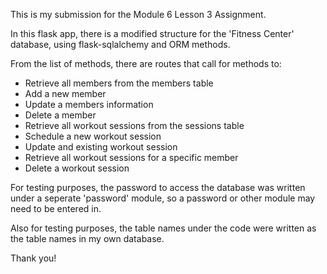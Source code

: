 This is my submission for the Module 6 Lesson 3 Assignment. 

In this flask app, there is a modified structure for the 'Fitness Center' database, using flask-sqlalchemy and ORM methods. 

From the list of methods, there are routes that call for methods to:
- Retrieve all members from the members table
- Add a new member
- Update a members information
- Delete a member 
- Retrieve all workout sessions from the sessions table 
- Schedule a new workout session
- Update and existing workout session
- Retrieve all workout sessions for a specific member
- Delete a workout session

For testing purposes, the password to access the database was written under a seperate 'password' module, so a password or other module may need to be entered in. 

Also for testing purposes, the table names under the code were written as the table names in my own database.

Thank you! 